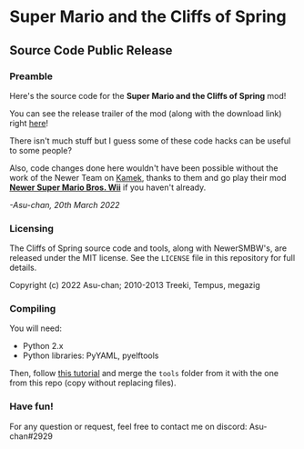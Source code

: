 # Super Mario and the Cliffs of Spring
## Source Code Public Release

### Preamble

Here's the source code for the **Super Mario and the Cliffs of Spring** mod!

You can see the release trailer of the mod (along with the download link) right [here](https://www.youtube.com/watch?v=cmsuylqnqXE)!

There isn't much stuff but I guess some of these code hacks can be useful to some people?

Also, code changes done here wouldn't have been possible without the work of the Newer Team on [Kamek](https://github.com/Newer-Team/NewerSMBW), thanks to them and go play their mod [**Newer Super Mario Bros. Wii**](https://newerteam.com/wii/) if you haven't already.

*-Asu-chan, 20th March 2022*

### Licensing

The Cliffs of Spring source code and tools, along with NewerSMBW's, are released under the MIT license.
See the `LICENSE` file in this repository for full details.

Copyright (c) 2022 Asu-chan; 2010-2013 Treeki, Tempus, megazig

### Compiling

You will need:
- Python 2.x
- Python libraries: PyYAML, pyelftools

Then, follow [this tutorial](https://horizon.miraheze.org/wiki/Setting_Up_and_Compiling_the_Newer_Sources#Windows_7_or_later) and merge the `tools` folder from it with the one from this repo (copy without replacing files).

### Have fun!

For any question or request, feel free to contact me on discord: Asu-chan#2929